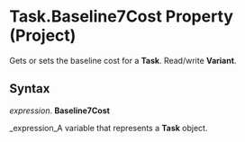 
# Task.Baseline7Cost Property (Project)

Gets or sets the baseline cost for a  **Task**. Read/write  **Variant**.


## Syntax

 _expression_. **Baseline7Cost**

 _expression_A variable that represents a  **Task** object.

